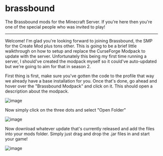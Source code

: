 # brassbound
The Brassbound mods for the Minecraft Server. If you're here then you're one of the special people who was invited to play!

-------------------------------------------------------------

Welcome! I'm glad you're looking forward to joining Brassbound, the SMP for the Create Mod plus tons other. This is going to be a brief little walkthrough on how to setup and replace the CurseForge Modpack to update with the server. Unfortunately this being my first time running a server, I should've created the modpack myself so it could've auto-updated but we're going to aim for that in season 2.

First thing is first, make sure you've gotten the code to the profile that way we already have a base installation for you. Once that's done, go ahead and hover over the "Brassbound Modpack" and click on it. This should open a description about the modpack.

![image](https://github.com/user-attachments/assets/3a9b124f-b983-4362-8d91-6ca869f62be1)

Now simply click on the three dots and select "Open Folder"

![image](https://github.com/user-attachments/assets/308906fa-93da-44c7-bcdf-91942127eac8)

Now download whatever update that's currently released and add the files into your mods folder. Simply just drag and drop the .jar files in and start your game!

![image](https://github.com/user-attachments/assets/ae62bb5a-a957-4502-9681-7b0078964d72)

